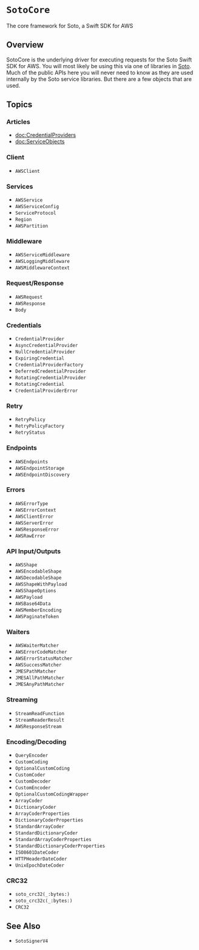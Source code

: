 # ``SotoCore``

The core framework for Soto, a Swift SDK for AWS

## Overview

SotoCore is the underlying driver for executing requests for the Soto Swift SDK for AWS. You will most likely be using this via one of libraries in [Soto](https://github.com/soto-project/soto). Much of the public APIs here you will never need to know as they are used internally by the Soto service libraries. But there are a few objects that are used.

## Topics

### Articles

- <doc:CredentialProviders>
- <doc:ServiceObjects>

### Client

- ``AWSClient``

### Services

- ``AWSService``
- ``AWSServiceConfig``
- ``ServiceProtocol``
- ``Region``
- ``AWSPartition``

### Middleware

- ``AWSServiceMiddleware``
- ``AWSLoggingMiddleware``
- ``AWSMiddlewareContext``

### Request/Response

- ``AWSRequest``
- ``AWSResponse``
- ``Body``

### Credentials

- ``CredentialProvider``
- ``AsyncCredentialProvider``
- ``NullCredentialProvider``
- ``ExpiringCredential``
- ``CredentialProviderFactory``
- ``DeferredCredentialProvider``
- ``RotatingCredentialProvider``
- ``RotatingCredential``
- ``CredentialProviderError``

### Retry

- ``RetryPolicy``
- ``RetryPolicyFactory``
- ``RetryStatus``

### Endpoints

- ``AWSEndpoints``
- ``AWSEndpointStorage``
- ``AWSEndpointDiscovery``

### Errors

- ``AWSErrorType``
- ``AWSErrorContext``
- ``AWSClientError``
- ``AWSServerError``
- ``AWSResponseError``
- ``AWSRawError``

### API Input/Outputs

- ``AWSShape``
- ``AWSEncodableShape``
- ``AWSDecodableShape``
- ``AWSShapeWithPayload``
- ``AWSShapeOptions``
- ``AWSPayload``
- ``AWSBase64Data``
- ``AWSMemberEncoding``
- ``AWSPaginateToken``

### Waiters

- ``AWSWaiterMatcher``
- ``AWSErrorCodeMatcher``
- ``AWSErrorStatusMatcher``
- ``AWSSuccessMatcher``
- ``JMESPathMatcher``
- ``JMESAllPathMatcher``
- ``JMESAnyPathMatcher``

### Streaming

- ``StreamReadFunction``
- ``StreamReaderResult``
- ``AWSResponseStream``

### Encoding/Decoding

- ``QueryEncoder``
- ``CustomCoding``
- ``OptionalCustomCoding``
- ``CustomCoder``
- ``CustomDecoder``
- ``CustomEncoder``
- ``OptionalCustomCodingWrapper``
- ``ArrayCoder``
- ``DictionaryCoder``
- ``ArrayCoderProperties``
- ``DictionaryCoderProperties``
- ``StandardArrayCoder``
- ``StandardDictionaryCoder``
- ``StandardArrayCoderProperties``
- ``StandardDictionaryCoderProperties``
- ``ISO8601DateCoder``
- ``HTTPHeaderDateCoder``
- ``UnixEpochDateCoder``

### CRC32

- ``soto_crc32(_:bytes:)``
- ``soto_crc32c(_:bytes:)``
- ``CRC32``

## See Also

- ``SotoSignerV4``
